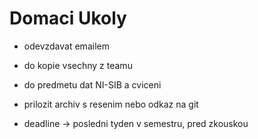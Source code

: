
# Domaci Ukoly

- odevzdavat emailem

- do kopie vsechny z teamu

- do predmetu dat NI-SIB a cviceni

- prilozit archiv s resenim nebo odkaz na git

- deadline -> posledni tyden v semestru, pred zkouskou
